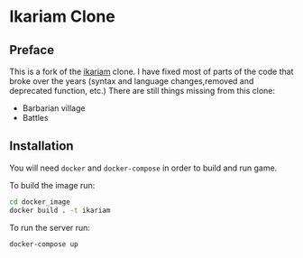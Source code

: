 # Ikariam Clone

## Preface

This is a fork of the [ikariam](https://github.com/advocaite/ikariam) clone.
I have fixed most of parts of the code that broke over the
years (syntax and language changes,removed and deprecated function, etc.)
There are still things missing from this clone:

* Barbarian village
* Battles

## Installation

You will need `docker` and `docker-compose` in order to build and run game.

To build the image run:

```sh
cd docker_image
docker build . -t ikariam
```

To run the server run:

```sh
docker-compose up
```